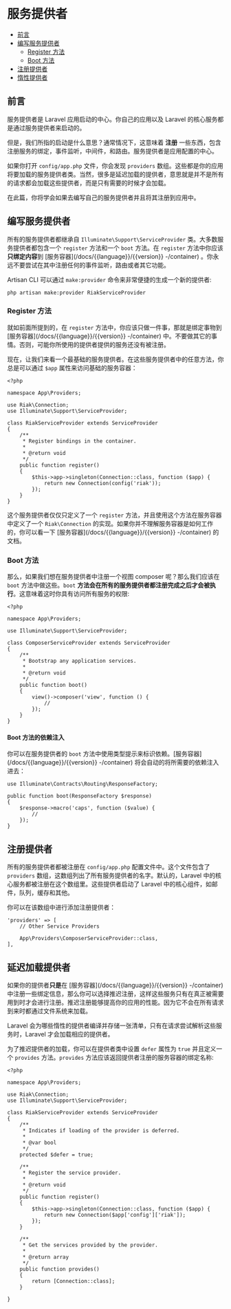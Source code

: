 # 服务提供者

- [前言](#introduction)
- [编写服务提供者](#writing-service-providers)
    - [Register 方法](#the-register-method)
    - [Boot 方法](#the-boot-method)
- [注册提供者](#registering-providers)
- [惰性提供者](#deferred-providers)

<a name="introduction"></a>
## 前言

服务提供者是 Laravel 应用启动的中心。你自己的应用以及 Laravel 的核心服务都是通过服务提供者来启动的。

但是，我们所指的启动是什么意思？通常情况下，这意味着 **注册** 一些东西，包含注册服务的绑定，事件监听，中间件，和路由。服务提供者是应用配置的中心。

如果你打开 `config/app.php` 文件，你会发现 `providers` 数组。这些都是你的应用将要加载的服务提供者类。当然，很多是延迟加载的提供者，意思就是并不是所有的请求都会加载这些提供者，而是只有需要的时候才会加载。

在此篇，你将学会如果去编写自己的服务提供者并且将其注册到应用中。

<a name="writing-service-providers"></a>
## 编写服务提供者

所有的服务提供者都继承自 `Illuminate\Support\ServiceProvider` 类。大多数服务提供者都包含一个 `register` 方法和一个 `boot` 方法。在 `register` 方法中你应该**只绑定内容**到 [服务容器](/docs/{{language}}/{{version}}
-/container) 。你永远不要尝试在其中注册任何的事件监听，路由或者其它功能。

Artisan CLI 可以通过 `make:provider` 命令来非常便捷的生成一个新的提供者:

    php artisan make:provider RiakServiceProvider

<a name="the-register-method"></a>
### Register 方法

就如前面所提到的，在 `register` 方法中，你应该只做一件事，那就是绑定事物到 [服务容器](/docs/{{language}}/{{version}}
-/container) 中。不要做其它的事情。否则，可能你所使用的提供者提供的服务还没有被注册。

现在，让我们来看一个最基础的服务提供者。在这些服务提供者中的任意方法，你总是可以通过 `$app` 属性来访问基础的服务容器：

    <?php

    namespace App\Providers;

    use Riak\Connection;
    use Illuminate\Support\ServiceProvider;

    class RiakServiceProvider extends ServiceProvider
    {
        /**
         * Register bindings in the container.
         *
         * @return void
         */
        public function register()
        {
            $this->app->singleton(Connection::class, function ($app) {
                return new Connection(config('riak'));
            });
        }
    }

这个服务提供者仅仅只定义了一个 `register` 方法，并且使用这个方法在服务容器中定义了一个 `Riak\Connection` 的实现。如果你并不理解服务容器是如何工作的，你可以看一下 [服务容器](/docs/{{language}}/{{version}}
-/container) 的文档。

<a name="the-boot-method"></a>
### Boot 方法

那么，如果我们想在服务提供者中注册一个视图 composer 呢？那么我们应该在 `boot` 方法中做这些。`boot` **方法会在所有的服务提供者都注册完成之后才会被执行**。这意味着这时你具有访问所有服务的权限:

    <?php

    namespace App\Providers;

    use Illuminate\Support\ServiceProvider;

    class ComposerServiceProvider extends ServiceProvider
    {
        /**
         * Bootstrap any application services.
         *
         * @return void
         */
        public function boot()
        {
            view()->composer('view', function () {
                //
            });
        }
    }

#### Boot 方法的依赖注入

你可以在服务提供者的 `boot` 方法中使用类型提示来标识依赖。[服务容器](/docs/{{language}}/{{version}}
-/container) 将会自动的将所需要的依赖注入进去：

    use Illuminate\Contracts\Routing\ResponseFactory;

    public function boot(ResponseFactory $response)
    {
        $response->macro('caps', function ($value) {
            //
        });
    }

<a name="registering-providers"></a>
## 注册提供者

所有的服务提供者都被注册在 `config/app.php` 配置文件中。这个文件包含了 `providers` 数组，这数组列出了所有服务提供者的名字。默认的，Laravel 中的核心服务都被注册在这个数组里。这些提供者启动了 Laravel 中的核心组件，如邮件，队列，缓存和其他。

你可以在该数组中进行添加注册提供者：

    'providers' => [
        // Other Service Providers

        App\Providers\ComposerServiceProvider::class,
    ],

<a name="deferred-providers"></a>
## 延迟加载提供者

如果你的提供者**只是**在 [服务容器](/docs/{{language}}/{{version}}
-/container) 中注册一些绑定信息，那么你可以选择推迟注册，这样这些服务只有在真正被需要用到时才会进行注册。推迟注册能够提高你的应用的性能。因为它不会在所有请求到来时都通过文件系统来加载。

Laravel 会为哪些惰性的提供者编译并存储一张清单，只有在请求尝试解析这些服务时，Laravel 才会加载相应的提供者。

为了推迟提供者的加载，你可以在提供者类中设置 `defer` 属性为 `true` 并且定义一个 `provides` 方法。`provides` 方法应该返回提供者注册的服务容器的绑定名称:

    <?php

    namespace App\Providers;

    use Riak\Connection;
    use Illuminate\Support\ServiceProvider;

    class RiakServiceProvider extends ServiceProvider
    {
        /**
         * Indicates if loading of the provider is deferred.
         *
         * @var bool
         */
        protected $defer = true;

        /**
         * Register the service provider.
         *
         * @return void
         */
        public function register()
        {
            $this->app->singleton(Connection::class, function ($app) {
                return new Connection($app['config']['riak']);
            });
        }

        /**
         * Get the services provided by the provider.
         *
         * @return array
         */
        public function provides()
        {
            return [Connection::class];
        }

    }
